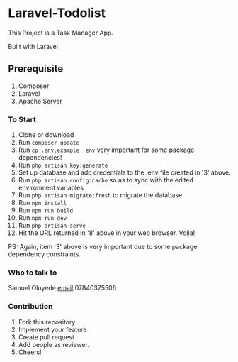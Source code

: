 # Laravel-Todolist

This Project is a Task Manager App.

Built with Laravel

## Prerequisite

1. Composer
2. Laravel
3. Apache Server

### To Start

1. Clone or download
2. Run `composer update`
3. Run `cp .env.example .env` very important for some package dependencies!
4. Run `php artisan key:generate`
5. Set up database and add credentials to the .env file created in '3' above.
6. Run `php artisan config:cache` so as to sync with the edited environment variables
7. Run `php artisan migrate:fresh` to migrate the database
8. Run `npm install`
9. Run `npm run build`
10. Run `npm run dev`
11. Run `php artisan serve`
12. Hit the URL returned in '8' above in your web browser. Voila!

PS: Again, item '3' above is very important due to some package dependency constraints.

### Who to talk to

Samuel Oluyede [email](mailto:masei25@gmail.com) 07840375506

### Contribution

1. Fork this repository
2. Implement your feature
3. Create pull request
4. Add people as reviewer.
5. Cheers!
